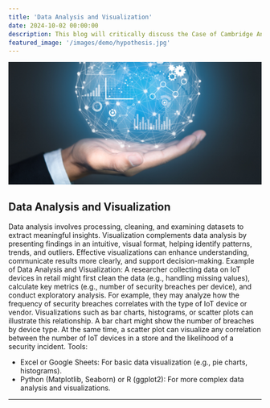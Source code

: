 ```yaml
---
title: 'Data Analysis and Visualization'
date: 2024-10-02 00:00:00
description: This blog will critically discuss the Case of Cambridge Analytica
featured_image: '/images/demo/hypothesis.jpg'
---
```


![](/images/demo/dataA.jpg)

## Data Analysis and Visualization

Data analysis involves processing, cleaning, and examining datasets to extract meaningful insights. Visualization complements data analysis by presenting findings in an intuitive, visual format, helping identify patterns, trends, and outliers. Effective visualizations can enhance understanding, communicate results more clearly, and support decision-making.
Example of Data Analysis and Visualization: A researcher collecting data on IoT devices in retail might first clean the data (e.g., handling missing values), calculate key metrics (e.g., number of security breaches per device), and conduct exploratory analysis. For example, they may analyze how the frequency of security breaches correlates with the type of IoT device or vendor. Visualizations such as bar charts, histograms, or scatter plots can illustrate this relationship. A bar chart might show the number of breaches by device type. At the same time, a scatter plot can visualize any correlation between the number of IoT devices in a store and the likelihood of a security incident.
Tools:

- Excel or Google Sheets: For basic data visualization (e.g., pie charts, histograms).
- Python (Matplotlib, Seaborn) or R (ggplot2): For more complex data analysis and visualizations.


---
